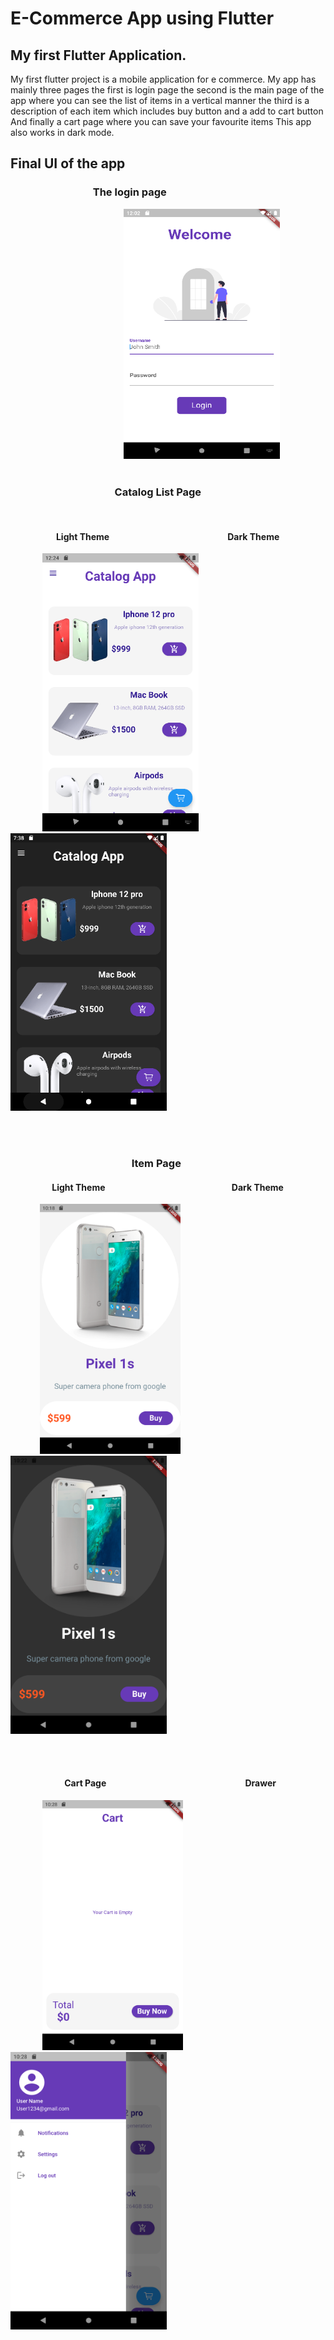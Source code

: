 <h1>E-Commerce App using Flutter</h1>

<h2> My first Flutter Application.</h2>
<p>
My first flutter project is a mobile application for e commerce. My app has mainly three pages
 the first is login page
 the second is the main page of the app where you can see the list of items in a vertical manner
 the third is a description of each item which includes buy button and a add to cart button
 And finally a cart page where you can save your favourite items
 This app also works in dark mode.</p>

<h2>Final UI of the app</h2>
<!--//*********************************************************************************************//-->
<h3> &nbsp; &nbsp; &nbsp; &nbsp; &nbsp; &nbsp; &nbsp;&nbsp; &nbsp; &nbsp; &nbsp; &nbsp; &nbsp; &nbsp; &nbsp; &nbsp; &nbsp; &nbsp;The login page</h3>
 &nbsp; &nbsp; &nbsp; &nbsp; &nbsp; &nbsp; &nbsp; &nbsp; &nbsp; &nbsp; &nbsp; &nbsp; &nbsp; &nbsp; &nbsp; &nbsp; &nbsp; &nbsp; &nbsp; &nbsp; &nbsp; &nbsp; &nbsp; <img src="ios/Runner/Assets.xcassets/AppIcon.appiconset/image_2.png", height="400", width="250"></img>
<!--//*********************************************************************************************//-->
<br>
<br>
<h3>&nbsp; &nbsp; &nbsp; &nbsp;  &nbsp; &nbsp; &nbsp; &nbsp; &nbsp; &nbsp;&nbsp; &nbsp;&nbsp; &nbsp; &nbsp;&nbsp; &nbsp; &nbsp; &nbsp; &nbsp; &nbsp; &nbsp; &nbsp; Catalog List Page</h3>
<br>
<h4> &nbsp; &nbsp; &nbsp; &nbsp; &nbsp; &nbsp; &nbsp; &nbsp; &nbsp; &nbsp; &nbsp; Light Theme   &nbsp; &nbsp; &nbsp; &nbsp; &nbsp; &nbsp; &nbsp; &nbsp;  &nbsp; &nbsp; &nbsp; &nbsp; &nbsp; &nbsp; &nbsp; &nbsp; &nbsp; &nbsp; &nbsp; &nbsp; &nbsp; &nbsp; &nbsp; &nbsp; &nbsp; &nbsp; &nbsp; &nbsp; Dark Theme</h4>

<p>
&nbsp;  &nbsp; &nbsp; &nbsp; &nbsp; &nbsp; &nbsp;<img src="ios/Runner/Assets.xcassets/AppIcon.appiconset/image_3.png",height="400", width="250"> &nbsp; &nbsp; &nbsp; &nbsp; &nbsp; &nbsp; &nbsp; &nbsp; &nbsp; &nbsp; &nbsp;  &nbsp; &nbsp; &nbsp; &nbsp; &nbsp; &nbsp; <img src="ios/Runner/Assets.xcassets/AppIcon.appiconset/list_page_dark_theme.png",height="400", width="250"></img>
</p>
<!--//*********************************************************************************************//-->
<br>
<br>
<h3> &nbsp; &nbsp; &nbsp; &nbsp; &nbsp; &nbsp; &nbsp; &nbsp; &nbsp; &nbsp; &nbsp; &nbsp; &nbsp; &nbsp; &nbsp; &nbsp; &nbsp; &nbsp; &nbsp; &nbsp; &nbsp; &nbsp; &nbsp; &nbsp; &nbsp; Item Page</h3>

<h4>   &nbsp; &nbsp; &nbsp; &nbsp; &nbsp; &nbsp; &nbsp; &nbsp; &nbsp; &nbsp; Light Theme   &nbsp;  &nbsp; &nbsp; &nbsp; &nbsp; &nbsp; &nbsp; &nbsp; &nbsp; &nbsp; &nbsp; &nbsp; &nbsp; &nbsp; &nbsp; &nbsp; &nbsp; &nbsp; &nbsp; &nbsp; &nbsp; &nbsp; &nbsp; &nbsp; &nbsp; &nbsp; &nbsp; &nbsp; &nbsp; &nbsp; Dark Theme</h4>
<p>
&nbsp; &nbsp; &nbsp; &nbsp;&nbsp; &nbsp; &nbsp;<img src="ios/Runner/Assets.xcassets/AppIcon.appiconset/image_5.png", height="400" ,width="250"> &nbsp; &nbsp; &nbsp; &nbsp; &nbsp; &nbsp; &nbsp; &nbsp; &nbsp; &nbsp; &nbsp; &nbsp; &nbsp; &nbsp; &nbsp; &nbsp; &nbsp; &nbsp; <img src="ios/Runner/Assets.xcassets/AppIcon.appiconset/image_6.png",height="400", width="250"></img>
</p>
<!--//***************************************************************************************************//-->
<br>
<br>
<h4>   &nbsp; &nbsp; &nbsp; &nbsp; &nbsp; &nbsp; &nbsp; &nbsp; &nbsp; &nbsp; &nbsp; &nbsp; &nbsp; Cart Page   &nbsp; &nbsp; &nbsp; &nbsp; &nbsp; &nbsp; &nbsp; &nbsp; &nbsp; &nbsp; &nbsp; &nbsp; &nbsp; &nbsp; &nbsp; &nbsp; &nbsp; &nbsp; &nbsp; &nbsp; &nbsp; &nbsp; &nbsp; &nbsp; &nbsp; &nbsp; &nbsp; &nbsp; &nbsp; &nbsp; &nbsp; &nbsp; &nbsp; Drawer</h4>
<p>
&nbsp; &nbsp; &nbsp; &nbsp; &nbsp; &nbsp; &nbsp;<img src="ios/Runner/Assets.xcassets/AppIcon.appiconset/image_8.png", height="400" ,width="250"> &nbsp; &nbsp;   &nbsp; &nbsp; &nbsp; &nbsp; &nbsp; &nbsp; &nbsp; &nbsp; &nbsp; &nbsp; &nbsp; &nbsp; &nbsp; &nbsp; &nbsp; &nbsp; <img src="ios/Runner/Assets.xcassets/AppIcon.appiconset/image_7.png",height="400", width="250"></img>
</p>


